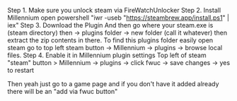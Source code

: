 Step 1. Make sure you unlock steam via FireWatchUnlocker
Step 2. Install Millennium
open powershell "iwr -useb "https://steambrew.app/install.ps1" | iex"
Step 3. Download the Plugin
And then go where your steam.exe is (steam directory) then -> plugins folder -> new folder (call it whatever) then extract the zip contents in there. To find this plugins folder easily open steam go to top left steam button -> Millennium -> plugins -> browse local files.
Step 4. Enable it in Millennium plugin settings
Top left of steam "steam" button > Millennium -> plugins -> click fwuc -> save changes -> yes to restart

Then yeah just go to a game page and if you don't have it added already there will be an "add via fwuc button"
